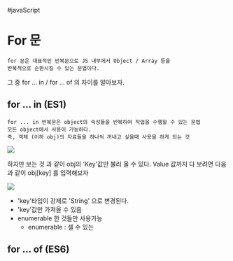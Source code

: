 #javaScript 

# For 문
	for 문은 대표적인 반복문으로 JS 내부에서 Object / Array 등을 
	반복적으로 순환시킬 수 있는 문법이다.

  그 중 for ... in / for ... of 의 차이를 알아보자.
## for ... in  (ES1)
	for ... in 반복문은 object의 속성들을 반복하여 작업을 수행할 수 있는 문법
	모든 object에서 사용이 가능하다.
	즉, 객체 (이하 obj)의 자료들을 하나씩 꺼내고 싶을때 사용을 하게 되는 것
	
![](https://i.imgur.com/16lbkte.png)

하지만 보는 것 과 같이 obj의 'Key'값만 불러 올 수 있다.
Value 값까지 다 보려면 다음과 같이 obj[key] 를 입력해보자

![](https://i.imgur.com/VeEwc8X.png)
- 'key'타입이 강제로 'String' 으로 변경된다.
- 'key'값만 가져올 수 있음
- enumerable 한 것들만 사용가능
	- enumerable : 셀 수 있는 

## for ... of (ES6)
